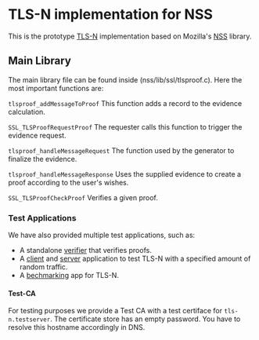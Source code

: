 # TLS-N implementation for NSS 

This is the prototype [TLS-N](https://tls-n.org) implementation based on Mozilla's [NSS](https://developer.mozilla.org/en-US/docs/Mozilla/Projects/NSS) library. 

## Main Library
The main library file can be found inside (nss/lib/ssl/tlsproof.c). Here the most important functions are:

``` tlsproof_addMessageToProof ```
This function adds a record to the evidence calculation.

``` SSL_TLSProofRequestProof ```
The requester calls this function to trigger the evidence request.

``` tlsproof_handleMessageRequest ```
The function used by the generator to finalize the evidence.

``` tlsproof_handleMessageResponse ```
Uses the supplied evidence to create a proof according to the user's wishes.

``` SSL_TLSProofCheckProof ```
Verifies a given proof. 

### Test Applications
We have also provided multiple test applications, such as:
* A standalone [verifier](nss/cmd/verifier) that verifies proofs.
* A [client](nss/cmd/randtrafficClient) and [server](randtrafficServer) application to test TLS-N with a specified amount of random traffic.
* A [bechmarking](nss/cmd/benchmark) app for TLS-N.

#### Test-CA
For testing purposes we provide a Test CA with a test certiface for ```tls-n.testserver```. The certificate store has an empty password. You have to resolve this hostname accordingly in DNS.
